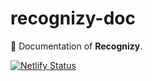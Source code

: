 # recognizy-doc
📑 Documentation of **Recognizy**.

[![Netlify Status](https://api.netlify.com/api/v1/badges/f17c0f2a-7e81-445c-aabf-e78f7729318f/deploy-status)](https://app.netlify.com/sites/recognizy-doc/deploys)